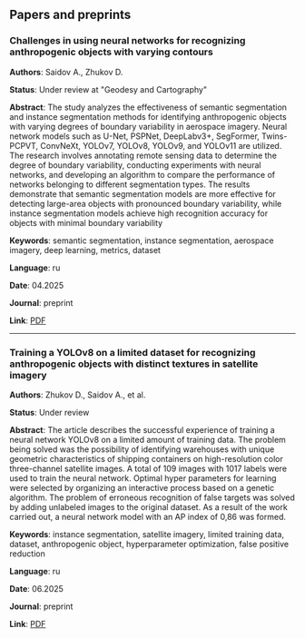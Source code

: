 ## Papers and preprints
### Challenges in using neural networks for recognizing anthropogenic objects with varying contours
**Authors**: Saidov A., Zhukov D.

**Status**: Under review at "Geodesy and Cartography"

**Abstract**: The study analyzes the effectiveness of semantic segmentation and instance segmentation methods for
identifying anthropogenic objects with varying degrees of boundary variability in aerospace imagery. Neural
network models such as U-Net, PSPNet, DeepLabv3+, SegFormer, Twins-PCPVT, ConvNeXt, YOLOv7,
YOLOv8, YOLOv9, and YOLOv11 are utilized.
The research involves annotating remote sensing data to determine the degree of boundary variability, conducting
experiments with neural networks, and developing an algorithm to compare the performance of networks
belonging to different segmentation types.
The results demonstrate that semantic segmentation models are more effective for detecting large-area objects with
pronounced boundary variability, while instance segmentation models achieve high recognition accuracy for
objects with minimal boundary variability

**Keywords**: semantic segmentation, instance segmentation, aerospace imagery, deep learning, metrics, dataset 

**Language**: ru

**Date**: 04.2025

**Journal**: preprint

**Link**: [PDF](Saidov_preprint_2025_segmentations.pdf)  

----
### Training a YOLOv8 on a limited dataset for recognizing anthropogenic objects with distinct textures in satellite imagery
**Authors**: Zhukov D., Saidov A., et al.

**Status**: Under review

**Abstract**: The article describes the successful experience of training a neural network YOLOv8 on a limited amount 
of training data. The problem being solved was the possibility of identifying warehouses with unique geometric 
characteristics of shipping containers on high-resolution color three-channel satellite images. A total of 109 images 
with 1017 labels were used to train the neural network. Optimal hyper parameters for learning were selected by 
organizing an interactive process based on a genetic algorithm. The problem of erroneous recognition of false targets 
was solved by adding unlabeled images to the original dataset. As a result of the work carried out, а neural network 
model with an AP index of 0,86 was formed.

**Keywords**: instance segmentation, satellite imagery, limited training data, dataset, anthropogenic object, hyperparameter optimization, false positive reduction 

**Language**: ru

**Date**: 06.2025

**Journal**: preprint

**Link**: [PDF](Zhukov_Saidov_preprint_limited_dataset_texture.pdf)  
